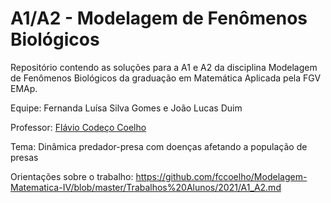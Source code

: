 # A1/A2 - Modelagem de Fenômenos Biológicos

Repositório contendo as soluções para a A1 e A2 da disciplina Modelagem de Fenômenos Biológicos da graduação em Matemática Aplicada pela FGV EMAp.

Equipe: Fernanda Luísa Silva Gomes e João Lucas Duim

Professor: [Flávio Codeço Coelho](https://emap.fgv.br/corpo-docente/flavio-codeco-coelho)

Tema: Dinâmica predador-presa com doenças afetando a população de presas

Orientações sobre o trabalho: https://github.com/fccoelho/Modelagem-Matematica-IV/blob/master/Trabalhos%20Alunos/2021/A1_A2.md
